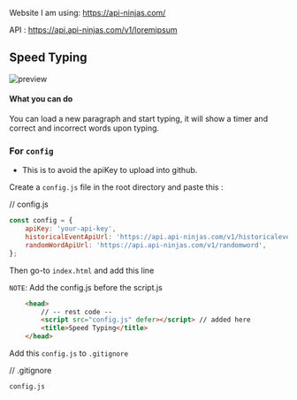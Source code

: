 
Website I am using: https://api-ninjas.com/

API : https://api.api-ninjas.com/v1/loremipsum

## Speed Typing 

![preview](/preview/preview.png)

#### What you can do
You can load a new paragraph and start typing, it will show a timer and correct and incorrect words upon typing.

### For `config`

- This is to avoid the apiKey to upload into github.

Create a `config.js` file in the root directory and paste this :

// config.js

```js
const config = {
	apiKey: 'your-api-key',
	historicalEventApiUrl: 'https://api.api-ninjas.com/v1/historicalevents?text=',
	randomWordApiUrl: 'https://api.api-ninjas.com/v1/randomword',
};
```
Then go-to `index.html` and add this line

`NOTE`: Add the config.js before the script.js

```html
	<head>
        // -- rest code --
		<script src="config.js" defer></script> // added here
		<title>Speed Typing</title>
	</head>
```

Add this `config.js` to `.gitignore`


// .gitignore

```
config.js
```
